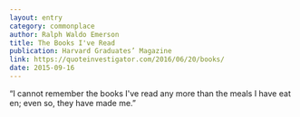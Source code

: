 ```yaml
---
layout: entry
category: commonplace
author: Ralph Waldo Emerson
title: The Books I've Read
publication: Harvard Graduates’ Magazine
link: https://quoteinvestigator.com/2016/06/20/books/
date: 2015-09-16
---
```


“I cannot remember the books I've read any more than the meals I have eaten; even so, they have made me.”
